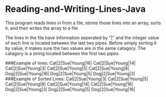 # Reading-and-Writing-Lines-Java
This program reads lines in from a file, stores those lines into an array, sorts it, and then writes the array to a file

The lines in the file have information seperated by "|" and the integer value of each line is located between the last two pipes.  Before simply sorting it by value, it makes sure the two values are in the same catagory.  The catagory is a string located between the first two pipes.

###Example of lines:
Cat|2|Sue|Young|16|
Cat|2|Sue|Young|14|
Cat|2|Sue|Young|3|
Cat|2|Sue|Young|5|
Cat|2|Sue|Young|8|
Dog|2|Sue|Young|16|
Dog|2|Sue|Young|5|
Dog|2|Sue|Young|3|
###Example of Sorted Lines:
Cat|2|Sue|Young|3|
Cat|2|Sue|Young|5|
Cat|2|Sue|Young|8|
Cat|2|Sue|Young|14|
Cat|2|Sue|Young|16|
Dog|2|Sue|Young|3|
Dog|2|Sue|Young|5|
Dog|2|Sue|Young|16|
